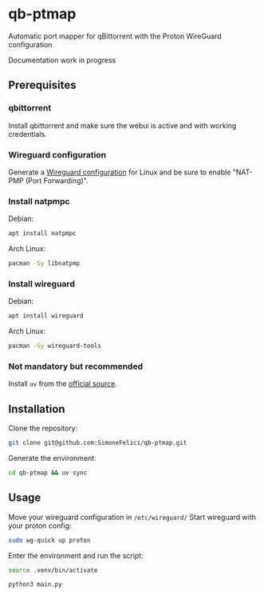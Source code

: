 # qb-ptmap
Automatic port mapper for qBittorrent with the Proton WireGuard configuration

Documentation work in progress

## Prerequisites
### qbittorrent
Install qbittorrent and make sure the webui is active and with working credentials.
### Wireguard configuration
Generate a [Wireguard configuration](https://account.protonvpn.com/downloads#wireguard-configuration) for Linux and be sure to enable "NAT-PMP (Port Forwarding)".

### Install **natpmpc**
Debian:
```bash
apt install natpmpc
```

Arch Linux:
```bash
pacman -Sy libnatpmp
```
### Install wireguard
Debian:
```bash
apt install wireguard
```

Arch Linux:
```bash
pacman -Sy wireguard-tools
```


### Not mandatory but recommended
Install `uv` from the [official source](https://docs.astral.sh/uv/getting-started/installation/).

## Installation
Clone the repository:
```bash
git clone git@github.com:SimoneFelici/qb-ptmap.git
```
Generate the environment:
```bash
cd qb-ptmap && uv sync
```
## Usage
Move your wireguard configuration in `/etc/wireguard/`
Start wireguard with your proton config:
```bash
sudo wg-quick up proton
```
Enter the environment and run the script:
```bash
source .venv/bin/activate
```
```bash
python3 main.py
```
